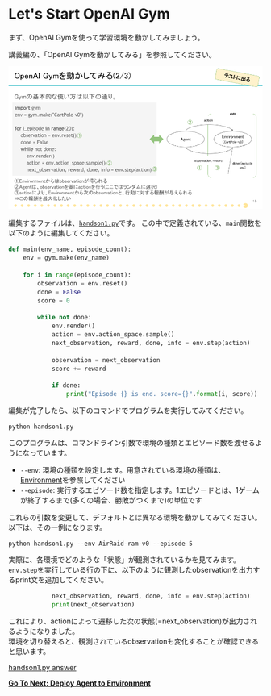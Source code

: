 # Let's Start OpenAI Gym

まず、OpenAI Gymを使って学習環境を動かしてみましょう。

講義編の、「OpenAI Gymを動かしてみる」を参照してください。

![start_openai_gym_env](./img/TechCircle18_OpenAI_Gym_16.png)

編集するファイルは、[`handson1.py`](https://github.com/icoxfog417/techcircle_openai_handson/blob/master/handson_1/handson1.py)です。
この中で定義されている、`main`関数を以下のように編集してください。

```python
def main(env_name, episode_count):
    env = gym.make(env_name)

    for i in range(episode_count):
        observation = env.reset()
        done = False
        score = 0

        while not done:
            env.render()
            action = env.action_space.sample()
            next_observation, reward, done, info = env.step(action)

            observation = next_observation
            score += reward

            if done:
                print("Episode {} is end. score={}".format(i, score))

```

編集が完了したら、以下のコマンドでプログラムを実行してみてください。

```
python handson1.py
```

このプログラムは、コマンドライン引数で環境の種類とエピソード数を渡せるようになっています。

* `--env`: 環境の種類を設定します。用意されている環境の種類は、[Environment](https://gym.openai.com/envs)を参照してください
* `--episode`: 実行するエピソード数を指定します。1エピソードとは、1ゲームが終了するまで(多くの場合、勝敗がつくまで)の単位です

これらの引数を変更して、デフォルトとは異なる環境を動かしてみてください。以下は、その一例になります。

```
python handson1.py --env AirRaid-ram-v0 --episode 5
```

実際に、各環境でどのような「状態」が観測されているかを見てみます。  
`env.step`を実行している行の下に、以下のように観測したobservationを出力するprint文を追加してください。

```python
            next_observation, reward, done, info = env.step(action)
            print(next_observation)

```

これにより、actionによって遷移した次の状態(=next_observation)が出力されるようになりました。  
環境を切り替えると、観測されているobservationも変化することが確認できると思います。

[handson1.py answer](https://github.com/icoxfog417/techcircle_openai_handson/blob/answer/handson_1/handson1.py)

**[Go To Next: Deploy Agent to Environment](https://github.com/icoxfog417/techcircle_openai_handson/tree/master/handson_2)**
